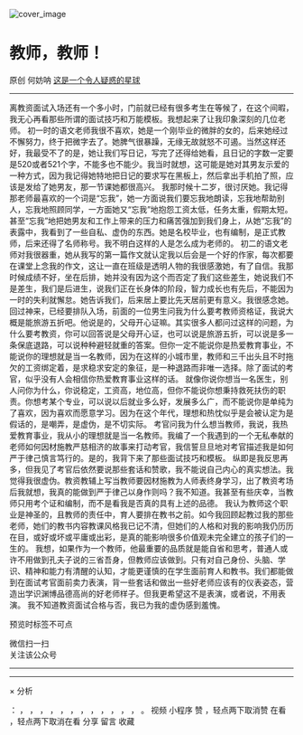 ![cover_image](https://mmbiz.qpic.cn/mmbiz_jpg/OJNrVQetduqicsSYymsrfvvS9txT8JW3XBbK27Ypvjk2s8vibz05M3HM4UXjHt60tdYfqCsWIo2IbHz8YsicribfcQ/0?wx_fmt=jpeg)

#  教师，教师！

原创  何妨呐  [ 这是一个令人疑惑的星球 ](javascript:void\(0\);)

__ _ _ _ _

离教资面试入场还有一个多小时，门前就已经有很多考生在等候了，在这个间暇，我无心再看那些所谓的面试技巧和万能模板。我想起来了让我印象深刻的几位老师。
初一时的语文老师我很不喜欢，她是一个刚毕业的微胖的女的，后来她经过不懈努力，终于把微字去了。她脾气很暴躁，无缘无故就怒不可遏。当然这样还好，我最受不了的是，她让我们写日记，写完了还得给她看，且日记的字数一定要是520或者521个字，不能多也不能少。我当时就想，这可能是她对其男友示爱的一种方式，因为我记得她特地把日记的要求写在黑板上，然后拿出手机拍了照，应该是发给了她男友，那一节课她都很高兴。
我那时候十二岁，很讨厌她。我记得那老师最喜欢的一个词是“忘我”，她一方面说我们要忘我地朗读，忘我地帮助别人，忘我地照顾同学，一方面她又“忘我”地抱怨工资太低，任务太重，假期太短。甚至“忘我”地把她男友和工作上带来的压力和痛苦强加到我们身上，从她“忘我”的表露中，我看到了一些自私、虚伪的东西。她是名校毕业，也有编制，是正式教师，后来还得了名师称号。我不明白这样的人是怎么成为老师的。
初二的语文老师对我很器重，她从我写的第一篇作文就认定我以后会是一个好的作家，每次都要在课堂上念我的作文，这让一直在班级是透明人物的我很感激她，有了自信。我那时候成绩不好，坐在后排，她并没有因为这个而否定了我们这些差生，她说我们不是差生，我们是后进生，说我们正在长身体的阶段，智力成长也有先后，不能因为一时的失利就懈怠。她告诉我们，后来居上要比先天居前更有意义。我很感念她。
回过神来，已经要排队入场，前面的一位男生问我为什么要考教师资格证，我说大概是能旅游五折吧。他说是的，父母开心证嘛。其实很多人都问过这样的问题，为什么要考教资，你可以回答说是父母开心证，也可以说是旅游五折，可以说是多一条保底退路，可以说种种避轻就重的答案。但你一定不能说你是热爱教育事业，不能说你的理想就是当一名教师，因为在这样的小城市里，教师和三千出头且不时拖欠的工资绑定着，是求稳求安定的象征，是一种退路而非唯一选择。除了面试的考官，似乎没有人会相信你热爱教育事业这样的话。
就像你说你想当一名医生，别人问你为什么，你说稳定，工资高，地位高，但你不能说你想秉持救死扶伤的职责。你想考某个专业，可以说以后就业多么好，发展多么广，而不能说你是单纯为了喜欢，因为喜欢而愿意学习。因为在这个年代，理想和热忱似乎是会被认定为是假话的，是嘲弄，是虚伪，是不切实际。
考官问我为什么想当教师，我说，我热爱教育事业，我从小的理想就是当一名教师。我编了一个我遇到的一个无私奉献的老师如何因材施教严慈相济的故事来打动考官，我信誓旦旦地对考官描述我是如何严于律己慎言笃行的。是的，我背下来了那些面试技巧和模板。
纵即是我反思再多，但我见了考官后依然要说那些套话和赞歌，我不能说自己内心的真实想法。我觉得我很虚伪。教资教辅上写当教师要因材施教为人师表终身学习，出了教资考场后我就想，我真的能做到严于律己以身作则吗？我不知道。我甚至有些庆幸，当教师只用考个证和编制，而不是看我是否真的具有上述的品德。
我认为教师这个职业是神圣的，且教师的责任中，育人要排在教书之前。如今我回顾起教过我的那些老师，她们的教书内容教课风格我已记不清，但她们的人格和对我的影响我仍历历在目，或好或坏或平庸或出彩，是真的能影响很多价值观未完全建立的孩子们的一生的。
我想，如果作为一个教师，他最重要的品质就是能自省和思考，普通人或许不用做到孔夫子说的三省吾身，但教师应该做到。只有对自己身份、头脑、学识、精神和能力有清醒的认知，才能更谨慎的在学生面前育人和教书。我们都能做到在面试考官面前卖力表演，背一些套话和做出一些好老师应该有的仪表姿态，营造出学识渊博品德高尚的好老师样子。但我更希望这不是表演，或者说，不用表演。
我不知道教资面试合格与否，我已为我的虚伪感到羞愧。

  

预览时标签不可点

微信扫一扫  
关注该公众号





****



****



×  分析

：  ，  ，  ，  ，  ，  ，  ，  ，  ，  ，  ，  ，  。  视频  小程序  赞  ，轻点两下取消赞  在看  ，轻点两下取消在看
分享  留言  收藏

